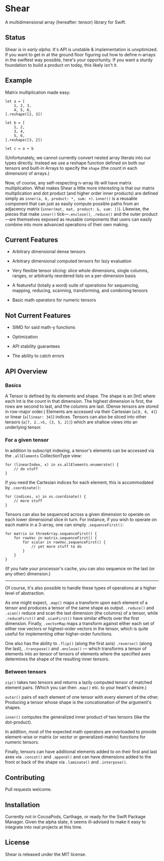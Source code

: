 # Shear

A multidimensional array (hereafter: tensor) library for Swift.

## Status

Shear is in *early alpha*. It's API is unstable & implementation is unoptimized. If you want to get in at the ground floor figuring out how to define n-arrays in the swiftest way possible, here's your opportunity. If you want a sturdy foundation to build a product on today, this likely isn't it.

## Example

Matrix multiplication made easy:

```
let a = [
    1, 2, 3,
    4, 5, 6,
].reshape([2, 3])

let b = [
    1, 2,
    3, 4,
    5, 6,
].reshape([3, 2])

let c = a ∙ b
```

(Unfortunately, we cannot currently convert nested array literals into our types directly. Instead we use a reshape function defined on both our tensors and built-in Arrays to specify the `shape` (the count in each dimension) of arrays.)

Now, of course, any self-respecting n-array lib will have matrix multiplication. What makes Shear a little more interesting is that our matrix multiplication and dot product (and higher order inner products) are defined simply as `inner(a, b, product: *, sum: +)`. `inner()` is a reusable component that can just as easily compute possible paths from an adjacency matrix (`inner(mat, mat, product: &, sum: |)`). Likewise, the pieces that make `inner()` tick—`.enclose()`, `.reduce()` and the outer product—are themselves exposed as reusable components that users can easily combine into more advanced operations of their own making.

## Current Features

* Arbitrary dimensional dense tensors

* Arbitrary dimensional computed tensors for lazy evaluation

* Very flexible tensor slicing: slice whole dimensions, single columns, ranges, or arbitrarily reordered lists on a per-dimension basis

* A featureful (totally a word) suite of operations for sequencing, mapping, reducing, scanning, transforming, and combining tensors 

* Basic math operators for numeric tensors

## Not Current Features

* SIMD for said math-y functions

* Optimization

* API stability guarantees

* The ability to catch errors

## API Overview

### Basics

A Tensor is defined by its elements and shape. The shape is an [Int] where each Int is the count in that dimension. The highest dimension is first, the rows are second to last, and the columns are last. (Dense tensors are stored in row-major order.) Elements are accessed via their Cartesian (`a[0, 6, 4]`) or linear (`a[linear: 34]`) indices. Tensors can also be sliced into other tensors (`a[7, 2..>5, [3, 5, 2]]`) which are shallow views into an underlying tensor.

### For a given tensor

In addition to subscript indexing, a tensor's elements can be accessed via the `.allElements` CollectionType view:

```
for (linearIndex, x) in xs.allElements.enumerate() {
	// do stuff
}
```

If you need the Cartesian indices for each element, this is accommodated by `.coordinate()`:

```
for (indices, x) in xs.coordinate() {
	// more stuff
}
```

Tensors can also be sequenced across a given dimension to operate on each lower dimensional slice in turn. For instance, if you wish to operate on each matrix in a 3-array, one can simply `.sequenceFirst()`: 

```
for matrix in threeArray.sequenceFirst() {
	for rowVec in matrix.sequenceFirst() {
		for scalar in rowVec.sequenceFirst() {
			// yet more stuff to do
		}
	}
}

```

(If you hate your processor's cache, you can also sequence on the last (or any other) dimension.)

---

Of course, it's also possible to handle these types of operations at a higher level of abstraction.

As one might expect, `.map()` maps a transform upon each element of a tensor and produces a tensor of the same shape as output. `.reduce()` and `.scan()` reduce and scan the last dimension (the columns) of a tensor, while `.reduceFirst()` and `.scanFirst()` have similar effects over the first dimension. Finally, `.vectorMap` maps a transform against either each set of either row vectors or highest-order vectors in the tensor, which is quite useful for implementing other higher-order functions.

One also has the ability to `.flip()` (along the first axis) `.reverse()` (along the last), `.transpose()` and `.enclose()` — which transforms a tensor of elements into an tensor of tensors of elements where the specified axes determines the shape of the resulting inner tensors.

### Between tensors

`zip()` takes two tensors and returns a lazily computed tensor of matched element pairs. (Which you can then `.map()` etc. to your heart's desire.)

`outer()` pairs of each element of one tensor with every element of the other. Producing a tensor whose shape is the concationation of the argument's shapes.

`inner()` computes the generalized inner product of two tensors (like the dot-product).

In addition, most of the expected math operators are overloaded to provide element-wise or matrix (or vector or generalized-matrix) functions for numeric tensors.

Finally, tensors can have additional elements added to on their first and last axes via `.concat()` and `.append()` and can have dimensions added to the front or back of the shape via `.laminate()` and `.interpose()`.

## Contributing

Pull requests welcome.

## Installation

Currently not in CocoaPods, Carthage, or ready for the Swift Package Manager. Given the alpha state, it seems ill-advised to make it easy to integrate into real projects at this time.

## License

Shear is released under the MIT license.